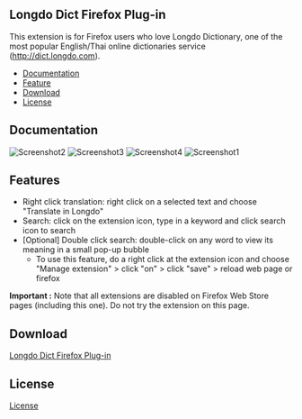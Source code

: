 Longdo Dict Firefox Plug-in
-------------

This extension is for Firefox users who love Longdo Dictionary, one of the most popular English/Thai online dictionaries service (http://dict.longdo.com).
* [Documentation](#documentation)
* [Feature](#feature)
* [Download](#download)
* [License](#license)

## Documentation
![Screenshot2](https://user-images.githubusercontent.com/51812582/62185585-415ec000-b38d-11e9-95ab-31a08c9b28d6.png)
![Screenshot3](https://user-images.githubusercontent.com/51812582/62185590-47ed3780-b38d-11e9-9864-dda1379ac09d.png)
![Screenshot4](https://user-images.githubusercontent.com/51812582/62185591-47ed3780-b38d-11e9-8818-77fef0932bbf.png)
![Screenshot1](https://user-images.githubusercontent.com/51812582/62185600-4cb1eb80-b38d-11e9-93a0-d43852e117ec.png)


## Features
- Right click translation: right click on a selected text and choose "Translate in Longdo"
- Search: click on the extension icon, type in a keyword and click search icon to search
- [Optional] Double click search: double-click on any word to view its meaning in a small pop-up bubble
   - To use this feature, do a right click at the extension icon and choose "Manage extension"  >  click "on" > click "save" >  reload web page or firefox  

**Important :** Note that all extensions are disabled on Firefox Web Store pages (including this one). Do not try the extension on this page.

## Download
[Longdo Dict Firefox Plug-in]()

## License
[License]()

